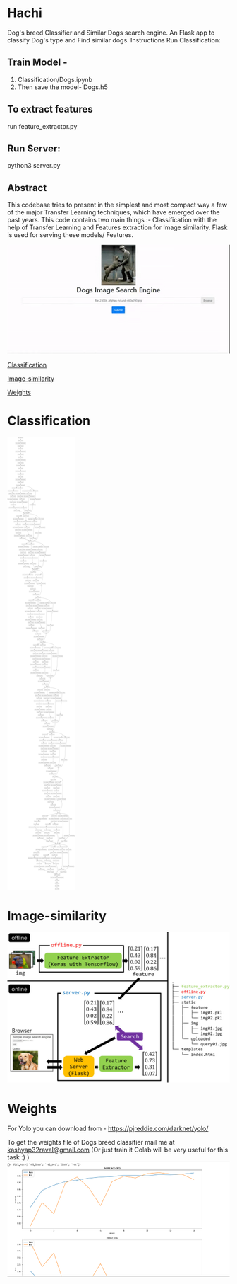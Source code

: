 # Hachi
Dog's breed Classifier and Similar Dogs search engine. An Flask app to classify Dog's type and Find similar dogs.
Instructions
Run Classification:
## Train Model - 
1. Classification/Dogs.ipynb 
2. Then save the model- Dogs.h5
## To extract features
run feature_extractor.py
## Run Server:
python3 server.py

## Abstract
This codebase tries to present in the simplest and most compact way a few of the major Transfer Learning techniques, which have emerged over the past years. This code contains two main things :- Classification with the help of Transfer Learning and Features extraction for Image similarity. Flask is used for serving these models/ Features.

![](Result.gif)


[Classification](#Classification)

[Image-similarity](#Image-similarity)

[Weights](#Weights)



# Classification
![](model.png)

## 

# Image-similarity
![](extract.jpg)

# Weights
For Yolo you can download from  - https://pjreddie.com/darknet/yolo/

To get the weights file of Dogs breed classifier mail me at kashyap32raval@gmail.com (Or just train it Colab will be very useful for this task :) )
![](SS.png)
